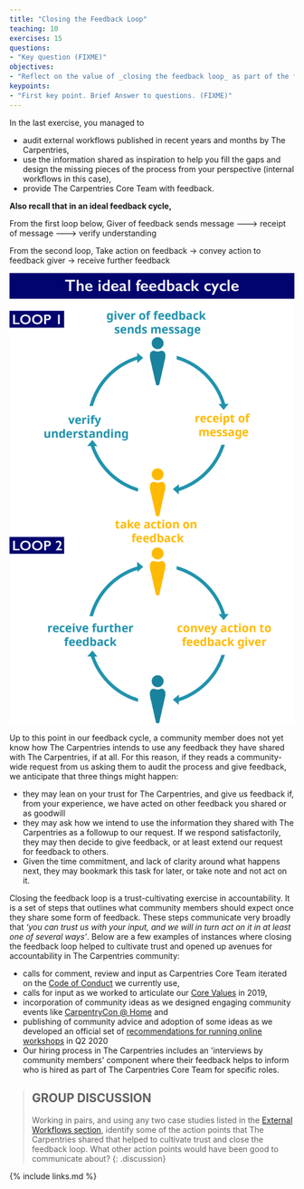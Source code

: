 ```yaml
---
title: "Closing the Feedback Loop"
teaching: 10
exercises: 15
questions:
- "Key question (FIXME)"
objectives:
- "Reflect on the value of _closing the feedback loop_ as part of the feedback cycle practiced by healthy communities."
keypoints:
- "First key point. Brief Answer to questions. (FIXME)"
---
```


In the last exercise, you managed to 
- audit external workflows published in recent years and months by The Carpentries, 
- use the information shared as inspiration to help you fill the gaps and design the missing pieces of the process from your perspective (internal workflows in this case), 
- provide The Carpentries Core Team with feedback.

**Also recall that in an ideal feedback cycle,**

From the first loop below, Giver of feedback sends message ---> receipt of message ---> verify understanding 

From the second loop, Take action on feedback → convey action to feedback giver → receive further feedback

![](../visuals/feedback-loops-hybrid.jpg)


Up to this point in our feedback cycle, a community member does not yet know how The Carpentries intends to use any feedback they have shared with The Carpentries, if at all. For this reason, if they reads a community-wide request from us asking them to audit the process and give feedback, we anticipate that three things might happen:
- they may lean on your trust for The Carpentries, and give us feedback if, from your experience, we have acted on other feedback you shared or as goodwill
- they may ask how we intend to use the information they shared with The Carpentries as a followup to our request. If we respond satisfactorily, they may then decide to give feedback, or at least extend our request for feedback to others. 
- Given the time commitment, and lack of clarity around what happens next, they may bookmark this task for later, or take note and not act on it.

Closing the feedback loop is a trust-cultivating exercise in accountability. It is a set of steps that outlines what community members should expect once they share some form of feedback. These steps communicate very broadly that _‘you can trust us with your input, and we will in turn act on it in at least one of several ways’_. Below are a few examples of instances where closing the feedback loop helped to cultivate trust and opened up avenues for accountability in The Carpentries community:
- calls for comment, review and input as Carpentries Core Team iterated on the [Code of Conduct](https://docs.carpentries.org/topic_folders/policies/code-of-conduct.html) we currently use,
- calls for input as we worked to articulate our [Core Values](https://carpentries.org/values/) in 2019,
- incorporation of community ideas as we designed engaging community events like [CarpentryCon @ Home](https://2020.carpentrycon.org/) and
- publishing of community advice and adoption of some ideas as we developed an official set of [recommendations for running online workshops](https://carpentries.org/online-workshop-recommendations/) in Q2 2020
- Our hiring process in The Carpentries includes an 'interviews by community members' component where their feedback helps to inform who is hired as part of The Carpentries Core Team for specific roles.

> ## GROUP DISCUSSION
>
> Working in pairs, and using any two case studies listed in the [External Workflows section](../02-4-organising-carpentries-feedback/#external-workflows), identify some of the action points that The Carpentries shared that helped to cultivate trust and close the feedback loop. What other action points would have been good to communicate about?
{: .discussion}


{% include links.md %}
